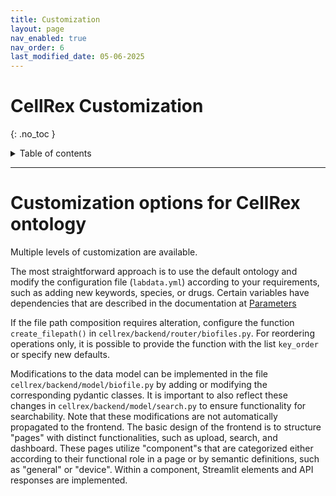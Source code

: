 ```yaml
---
title: Customization
layout: page
nav_enabled: true
nav_order: 6
last_modified_date: 05-06-2025
---
```



# CellRex Customization
{: .no_toc }

<details closed markdown="block">
  <summary>
    Table of contents
  </summary>
  {: .text-delta }
- TOC
{:toc}
</details>

-----

# Customization options for CellRex ontology

Multiple levels of customization are available.

The most straightforward approach is to use the default ontology and modify the configuration file (`labdata.yml`) according to your requirements, such as adding new keywords, species, or drugs. Certain variables have dependencies that are described in the documentation at [Parameters](parameters)

If the file path composition requires alteration, configure the function `create_filepath()` in `cellrex/backend/router/biofiles.py`. For reordering operations only, it is possible to provide the function with the list `key_order` or specify new defaults.

Modifications to the data model can be implemented in the file `cellrex/backend/model/biofile.py` by adding or modifying the corresponding pydantic classes. It is important to also reflect these changes in `cellrex/backend/model/search.py` to ensure functionality for searchability. Note that these modifications are not automatically propagated to the frontend.
The basic design of the frontend is to structure "pages" with distinct functionalities, such as upload, search, and dashboard. These pages utilize "component"s that are categorized either according to their functional role in a page or by semantic definitions, such as "general" or "device". Within a component, Streamlit elements and API responses are implemented.